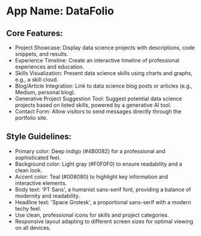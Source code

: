 # **App Name**: DataFolio

## Core Features:

- Project Showcase: Display data science projects with descriptions, code snippets, and results.
- Experience Timeline: Create an interactive timeline of professional experiences and education.
- Skills Visualization: Present data science skills using charts and graphs, e.g., a skill cloud.
- Blog/Article Integration: Link to data science blog posts or articles (e.g., Medium, personal blog).
- Generative Project Suggestion Tool: Suggest potential data science projects based on listed skills, powered by a generative AI tool.
- Contact Form: Allow visitors to send messages directly through the portfolio site.

## Style Guidelines:

- Primary color: Deep indigo (#4B0082) for a professional and sophisticated feel.
- Background color: Light gray (#F0F0F0) to ensure readability and a clean look.
- Accent color: Teal (#008080) to highlight key information and interactive elements.
- Body text: 'PT Sans', a humanist sans-serif font, providing a balance of modernity and readability.
- Headline text: 'Space Grotesk', a proportional sans-serif with a modern techy feel.
- Use clean, professional icons for skills and project categories.
- Responsive layout adapting to different screen sizes for optimal viewing on all devices.